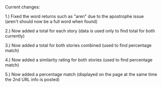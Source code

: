 Current changes:

1.) Fixed the word returns such as "aren" due to the apostrophe issue (aren't should now be a full word when found)

2.) Now added a total for each story (data is used only to find total for both currently)

3.) Now added a total for both stories combined (used to find percentage match)

4.) Now added a similarity rating for both stories (used to find percentage match)

5.) Now added a percentage match (displayed on the page at the same time the 2nd URL info is posted)
